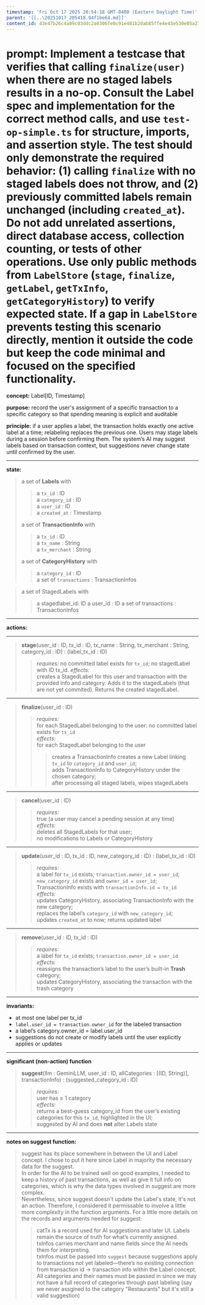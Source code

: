 ```yaml
---
timestamp: 'Fri Oct 17 2025 20:54:18 GMT-0400 (Eastern Daylight Time)'
parent: '[[..\20251017_205418.94f1be64.md]]'
content_id: 43e47b26c4a89c03ddc2a0306fe0c91e481b2dab85ffe4e43e530e05a274fc6a
---
```


# prompt:   Implement a testcase that verifies that calling `finalize(user)` when there are no staged labels results in a no-op. Consult the Label spec and implementation for the correct method calls, and use `test-op-simple.ts` for structure, imports, and assertion style. The test should only demonstrate the required behavior: (1) calling `finalize` with no staged labels does not throw, and (2) previously committed labels remain unchanged (including `created_at`). Do not add unrelated assertions, direct database access, collection counting, or tests of other operations. Use only public methods from `LabelStore` (`stage`, `finalize`, `getLabel`, `getTxInfo`, `getCategoryHistory`) to verify expected state. If a gap in `LabelStore` prevents testing this scenario directly, mention it outside the code but keep the code minimal and focused on the specified functionality.

**concept:** Label\[ID, Timestamp]

**purpose:** record the user's assignment of a specific transaction to a specific category so that spending meaning is explicit and auditable

**principle:** if a user applies a label, the transaction holds exactly one active label at a time; relabeling replaces the previous one. Users may stage labels during a session before confirming them. The system’s AI may suggest labels based on transaction context, but suggestions never change state until confirmed by the user.

***

**state:**

> a set of **Labels** with
>
> > a `tx_id` : ID\
> > a `category_id` : ID\
> > a `user_id` : ID\
> > a `created_at` : Timestamp
>
> a set of **TransactionInfo** with
>
> > a `tx_id` : ID\
> > a `tx_name` : String\
> > a `tx_merchant` : String
>
> a set of **CategoryHistory** with
>
> > a `category_id` : ID\
> > a set of `transactions` : TransactionInfos

> a set of StagedLabels with
>
> > a stagedlabel\_id: ID
> > a user\_id : ID
> > a set of transactions : TransactionInfos

***

**actions:**

***

> **stage**(user\_id : ID, tx\_id : ID, tx\_name : String, tx\_merchant : String, category\_id : ID)  : (label\_tx\_id : ID)
>
> > *requires:*
> > no committed label exists for `tx_id`;  no stagedLabel with ID tx\_id.
> > *effects:*\
> > creates a StagedLabel for this user and transaction with the provided info and category. Adds it to the stagedLabels (that are not yet commited). Returns the created stagedLabel.

***

> **finalize**(user\_id : ID)
>
> > *requires:*\
> > for each StagedLabel belonging to the user:  no committed label exists for `tx_id`\
> > *effects:*\
> > for each StagedLabel belonging to the user
> >
> > > creates a TransactionInfo
> > > creates a new Label linking `tx_id` to `category_id` and `user_id`;\
> > > adds TransactionInfo to CategoryHistory under the chosen category;\
> > > after processing all staged labels, wipes stagedLabels

***

> **cancel**(user\_id : ID)
>
> > *requires:*\
> > true (a user may cancel a pending session at any time)\
> > *effects:*\
> > deletes all StagedLabels for that user;\
> > no modifications to Labels or CategoryHistory

***

> **update**(user\_id : ID, tx\_id : ID, new\_category\_id : ID) : (label\_tx\_id : ID)
>
> > *requires:*\
> > a label for `tx_id` exists; `transaction.owner_id = user_id`;\
> > `new_category_id` exists and `owner_id = user_id`;\
> > TransactionInfo exists with `transactionInfo.id = tx_id`\
> > *effects:*\
> > updates CategoryHistory, associating TransactionInfo with the new category;\
> > replaces the label’s `category_id` with `new_category_id`;\
> > updates `created_at` to now; returns updated label

***

> **remove**(user\_id : ID, tx\_id : ID)
>
> > *requires:*\
> > a label for `tx_id` exists; `transaction.owner_id = user_id`\
> > *effects:*\
> > reassigns the transaction’s label to the user’s built-in **Trash** category;\
> > updates CategoryHistory, associating the transaction with the trash category

***

**invariants:**

* at most one label per tx\_id
* `label.user_id = transaction.owner_id` for the labeled transaction
* a label’s category.owner\_id = label.user\_id
* suggestions do not create or modify labels until the user explicitly applies or updates

***

**significant (non-action) function**

> **suggest**(llm : GeminiLLM, user\_id : ID, allCategories : \[(ID, String)], transactionInfo) : (suggested\_category\_id : ID)
>
> > *requires:*\
> > user has ≥ 1 category\
> > *effects:*\
> > returns a best-guess category\_id from the user’s existing categories for this `tx_id`, highlighted in the UI;\
> > suggested by AI and does **not** alter Labels state

***

**notes on suggest function:**

> suggest has its place somewhere in between the UI and Label concept. I chose to put it here since Label in majority the necessary data for the suggest.\
> In order for the AI to be trained well on good examples, I needed to keep a history of past transactions, as well as give it full info on categories, which is why the data types involved in suggest are more complex.\
> Nevertheless, since suggest doesn't update the Label's state, it's not an action. Therefore, I considered it permissable to involve a little more complexity in the function arguments. For a little more details on the records and arguments needed for suggest:
>
> > catTx is a record used for AI suggestions and later UI. Labels remain the source of truth for what’s currently assigned.  \
> > txInfos carries merchant and name fields since the AI needs them for interpreting.  \
> > txInfos must be passed into `suggest` because suggestions apply to transactions not yet labeled—there’s no existing connection from transaction id -> transaction info within the Label concept.\
> > All categories and their names must be passed in since we may not have a full record of categories through past labeling (say we never assgined to the category "Restaurants" but it's still a valid suggestion)

